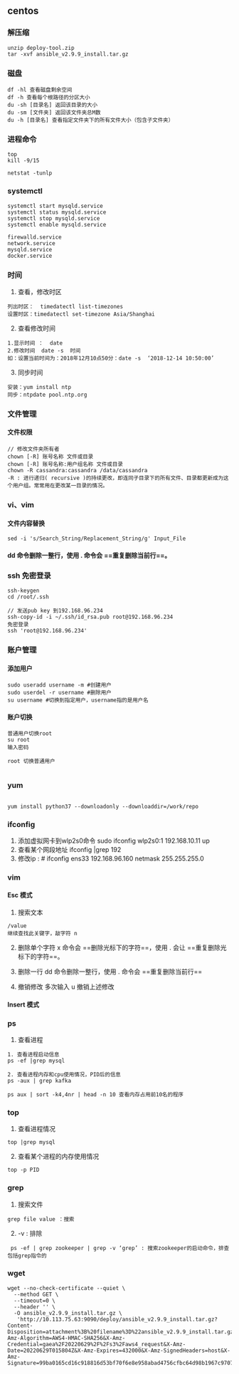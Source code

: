 ## centos

### 解压缩

``` 
unzip deploy-tool.zip
tar -xvf ansible_v2.9.9_install.tar.gz
```

### 磁盘

``` 
df -hl 查看磁盘剩余空间
df -h 查看每个根路径的分区大小
du -sh [目录名] 返回该目录的大小
du -sm [文件夹] 返回该文件夹总M数 
du -h [目录名] 查看指定文件夹下的所有文件大小（包含子文件夹）

```

### 进程命令

``` 
top
kill -9/15

netstat -tunlp 
```

### systemctl

``` 
systemctl start mysqld.service 
systemctl status mysqld.service 
systemctl stop mysqld.service 
systemctl enable mysqld.service 

firewalld.service
network.service
mysqld.service
docker.service
```

### 时间

1. 查看，修改时区

``` 
列出时区：  timedatectl list-timezones
设置时区：timedatectl set-timezone Asia/Shanghai
```

2. 查看修改时间

``` 
1.显示时间 ：  date
2.修改时间  date -s  时间
如：设置当前时间为：2018年12月10点50分：date -s  ‘2018-12-14 10:50:00’
```

3. 同步时间

``` 
安装：yum install ntp
同步：ntpdate pool.ntp.org
```

### 文件管理

#### 文件权限

```
// 修改文件夹所有者
chown [-R] 账号名称 文件或目录 
chown [-R] 账号名称:用户组名称 文件或目录
chown -R cassandra:cassandra /data/cassandra
-R : 进行递归( recursive )的持续更改，即连同子目录下的所有文件、目录都更新成为这个用户组。常常用在更改某一目录的情况。

```

### vi、vim

#### 文件内容替换

``` 
sed -i 's/Search_String/Replacement_String/g' Input_File

```

#### dd 命令删除一整行，使用 . 命令会 ==重复删除当前行==。

### ssh 免密登录

``` 
ssh-keygen 
cd /root/.ssh

// 发送pub key 到192.168.96.234
ssh-copy-id -i ~/.ssh/id_rsa.pub root@192.168.96.234
免密登录
ssh 'root@192.168.96.234'

```

### 账户管理

#### 添加用户

``` 
sudo useradd username -m #创建用户
sudo userdel -r username #删除用户
su username #切换到指定用户，username指的是用户名
```

#### 账户切换

``` 
普通用户切换root
su root 
输入密码

root 切换普通用户


```

### yum

``` 

yum install python37 --downloadonly --downloaddir=/work/repo

```

### ifconfig

1. 添加虚拟网卡到wlp2s0命令 sudo ifconfig wlp2s0:1 192.168.10.11 up
2. 查看某个网段地址 ifconfig |grep 192
3. 修改ip : # ifconfig ens33 192.168.96.160 netmask 255.255.255.0
### vim

#### Esc 模式

1. 搜索文本

```
/value
继续查找此关键字，敲字符 n
```

2. 删除单个字符 x 命令会 ==删除光标下的字符==，使用 . 会让 ==重复删除光标下的字符==。

3. 删除一行 dd 命令删除一整行，使用 . 命令会 ==重复删除当前行==

4. 撤销修改 多次输入 u 撤销上述修改

#### Insert 模式

### ps

1. 查看进程

``` 
1. 查看进程启动信息
ps -ef |grep mysql

2. 查看进程内存和cpu使用情况，PID后的信息
ps -aux | grep kafka 

ps aux | sort -k4,4nr | head -n 10 查看内存占用前10名的程序
```

### top

1. 查看进程情况

```
top |grep mysql
```

2. 查看某个进程的内存使用情况

```
top -p PID
```

### grep

1. 搜索文件

``` 
grep file value ：搜索
```

2. -v : 排除

``` 
 ps -ef | grep zookeeper | grep -v ‘grep’ : 搜索zookeeper的启动命令，排查包括grep指令的
```
### wget
``` 
wget --no-check-certificate --quiet \
  --method GET \
  --timeout=0 \
  --header '' \
  -O ansible_v2.9.9_install.tar.gz \
   'http://10.113.75.63:9090/deploy/ansible_v2.9.9_install.tar.gz?Content-Disposition=attachment%3B%20filename%3D%22ansible_v2.9.9_install.tar.gz%22&X-Amz-Algorithm=AWS4-HMAC-SHA256&X-Amz-Credential=gaea%2F20220629%2F%2Fs3%2Faws4_request&X-Amz-Date=20220629T015804Z&X-Amz-Expires=432000&X-Amz-SignedHeaders=host&X-Amz-Signature=99ba0165cd16c918816d53bf70f6e8e958abad4756cfbc64d98b1967c9707290'
```
